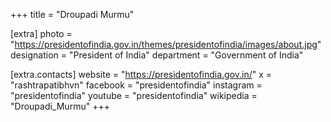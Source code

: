 +++
title = "Droupadi Murmu"

[extra]
photo = "https://presidentofindia.gov.in/themes/presidentofindia/images/about.jpg"
designation = "President of India"
department = "Government of India"

[extra.contacts]
website = "https://presidentofindia.gov.in/"
x = "rashtrapatibhvn"
facebook = "presidentofindia"
instagram = "presidentofindia"
youtube = "presidentofindia"
wikipedia = "Droupadi_Murmu"
+++
